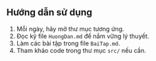 ## Hướng dẫn sử dụng

1.  Mỗi ngày, hãy mở thư mục tương ứng.
2.  Đọc kỹ file `HuongDan.md` để nắm vững lý thuyết.
3.  Làm các bài tập trong file `BaiTap.md`.
4.  Tham khảo code trong thư mục `src/` nếu cần.
